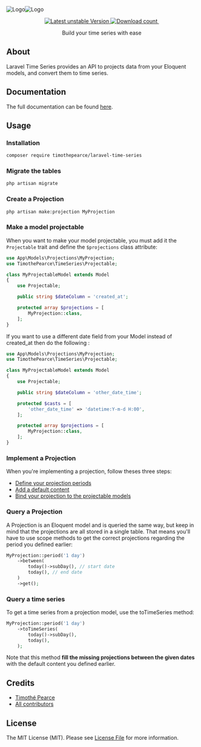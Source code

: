 ![Logo](./static/logo.svg#gh-light-mode-only)![Logo](./static/logo_white.svg#gh-dark-mode-only)

<p align="center">
<a href="https://packagist.org/packages/timothepearce/laravel-time-series">
    <img src="http://poser.pugx.org/timothepearce/laravel-time-series/v/unstable" alt="Latest unstable Version" />
</a>
<a href="https://packagist.org/packages/timothepearce/laravel-time-series">
    <img src="http://poser.pugx.org/timothepearce/laravel-time-series/downloads" alt="Download count" />
</a>
<a href="https://github.com/timothepearce/laravel-time-series/actions/workflows/run-tests.yml">
    <img src="https://github.com/timothepearce/laravel-time-series/actions/workflows/run-tests.yml/badge.svg" alt="">
</a>
</p>

<p align="center">
Build your time series with ease
</p>

## About

Laravel Time Series provides an API to projects data from your Eloquent models, and convert them to time series.

## Documentation

The full documentation can be found [here](https://timothepearce.github.io/laravel-time-series-docs).

## Usage

### Installation

```bash
composer require timothepearce/laravel-time-series
```

### Migrate the tables

```bash
php artisan migrate
```

### Create a Projection

```bash
php artisan make:projection MyProjection
```

### Make a model projectable

When you want to make your model projectable, you must add it the `Projectable` trait and define the `$projections` class attribute:

```php
use App\Models\Projections\MyProjection;
use TimothePearce\TimeSeries\Projectable;

class MyProjectableModel extends Model
{
    use Projectable;

    public string $dateColumn = 'created_at';

    protected array $projections = [
        MyProjection::class,
    ];
}
```
If you want to use a different date field from your Model instead of created_at then do the following :
  
```php
use App\Models\Projections\MyProjection;
use TimothePearce\TimeSeries\Projectable;

class MyProjectableModel extends Model
{
    use Projectable;

    public string $dateColumn = 'other_date_time';

    protected $casts = [
        'other_date_time' => 'datetime:Y-m-d H:00',
    ];

    protected array $projections = [
        MyProjection::class,
    ];
}
```

### Implement a Projection

When you're implementing a projection, follow theses three steps:
* [Define your projection periods](https://timothepearce.github.io/laravel-time-series-docs/getting-started/implement-a-projection#define-your-projection-periods)
* [Add a default content](https://timothepearce.github.io/laravel-time-series-docs/getting-started/implement-a-projection#define-the-default-content-of-your-projection)
* [Bind your projection to the projectable models](https://timothepearce.github.io/laravel-time-series-docs/getting-started/implement-a-projection#implement-the-binding)

### Query a Projection

A Projection is an Eloquent model and is queried the same way, but keep in mind that the projections are all stored in a single table.
That means you'll have to use scope methods to get the correct projections regarding the period you defined earlier:

```php
MyProjection::period('1 day')
    ->between(
        today()->subDay(), // start date
        today(), // end date
    )
    ->get();
```

### Query a time series

To get a time series from a projection model, use the toTimeSeries method:

```php
MyProjection::period('1 day')
    ->toTimeSeries(
        today()->subDay(),
        today(),
    );
```

Note that this method **fill the missing projections between the given dates** with the default content you defined earlier.

## Credits

- [Timothé Pearce](https://github.com/timothepearce)
- [All contributors](https://github.com/timothepearce/laravel-time-series/contributors)

## License

The MIT License (MIT). Please see [License File](LICENSE.md) for more information.
